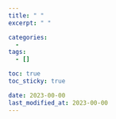 ```yaml
---
title: " "
excerpt: " "

categories:
  - 
tags:
  - []

toc: true
toc_sticky: true

date: 2023-00-00
last_modified_at: 2023-00-00
---
```


